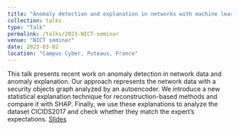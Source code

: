 ```yaml
---
title: "Anomaly detection and explanation in networks with machine learning"
collection: talks
type: "Talk"
permalink: /talks/2023-NICT-seminar
venue: "NICT seminar"
date: 2023-03-02
location: "Campus Cyber, Puteaux, France"
---
```


This talk presents recent work on anomaly detection in network data and anomaly explanation. Our approach represents the network data with a security objects graph analyzed by an autoencoder. We introduce a new statistical explanation technique for reconstruction-based methods and compare it with SHAP. Finally, we use these explanations to analyze the dataset CICIDS2017 and check whether they match the expert’s expectations. [Slides](https://pfgimenez.github.io/files/nict.pdf)
